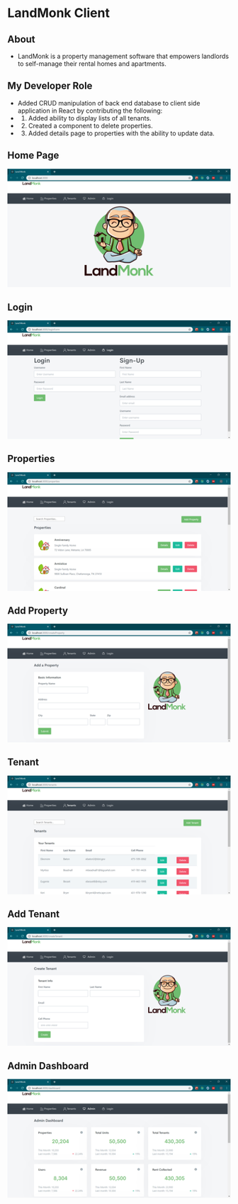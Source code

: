 # LandMonk Client

## About
* LandMonk is a property management software that empowers landlords to self-manage their rental homes and apartments. 

## My Developer Role
* Added CRUD manipulation of back end database to client side application in React by contributing the following:
* 1. Added ability to display lists of all tenants.
* 2. Created a component to delete properties. 
* 3. Added details page to properties with the ability to update data.


## Home Page
![Home](https://github.com/theoriginalcaliforniaburrito/MyLandMonkClient/blob/master/landmonkclient/LMHome.png?raw=true "Title")

## Login
![Login](https://github.com/theoriginalcaliforniaburrito/MyLandMonkClient/blob/master/landmonkclient/LMLogin.png?raw=true "Title")

## Properties
![Properties](https://github.com/theoriginalcaliforniaburrito/MyLandMonkClient/blob/master/landmonkclient/LMProperty.png?raw=true "Title")

## Add Property
![AddProperty](https://github.com/theoriginalcaliforniaburrito/MyLandMonkClient/blob/master/landmonkclient/LMAddProperty.png?raw=true "Title")

## Tenant
![Tenant](https://github.com/theoriginalcaliforniaburrito/MyLandMonkClient/blob/master/landmonkclient/LMTenant.png?raw=true "Title")

## Add Tenant
![AddTenant](https://github.com/theoriginalcaliforniaburrito/MyLandMonkClient/blob/master/landmonkclient/LMAddTenant.png?raw=true "Title")

## Admin Dashboard
![AdminDashboard](https://github.com/theoriginalcaliforniaburrito/MyLandMonkClient/blob/master/landmonkclient/LMDashboard.png?raw=true "Title")
